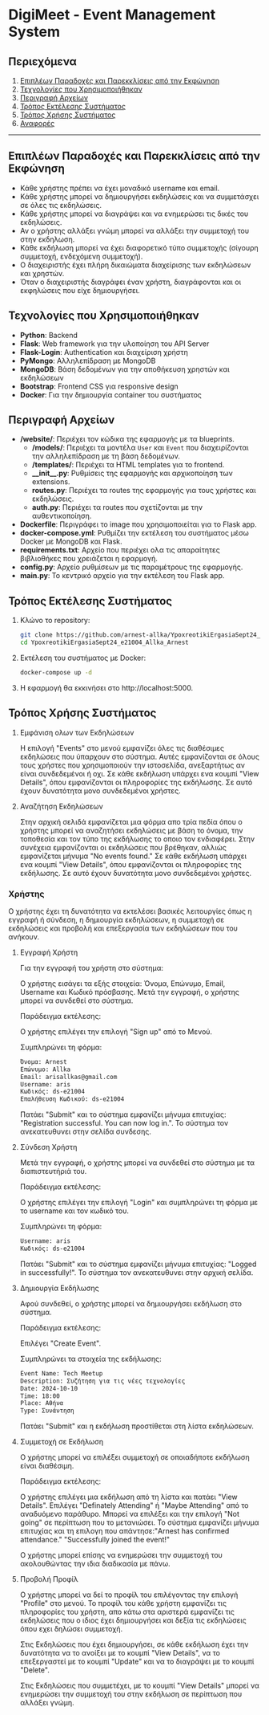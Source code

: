 # DigiMeet - Event Management System

## Περιεχόμενα

1. [Επιπλέων Παραδοχές και Παρεκκλίσεις από την Εκφώνηση](#επιπλέων-παραδοχές-και-παρεκκλίσεις-από-την-εκφώνηση)
2. [Τεχνολογίες που Χρησιμοποιήθηκαν](#τεχνολογίες-που-χρησιμοποιήθηκαν)
3. [Περιγραφή Αρχείων](#περιγραφή-αρχείων)
4. [Τρόπος Εκτέλεσης Συστήματος](#τρόπος-εκτέλεσης-συστήματος)
5. [Τρόπος Χρήσης Συστήματος](#τρόπος-χρήσης-συστήματος)
6. [Αναφορές](#αναφορές)

---

## Επιπλέων Παραδοχές και Παρεκκλίσεις από την Εκφώνηση

- Κάθε χρήστης πρέπει να έχει μοναδικό username και email.
- Κάθε χρήστης μπορεί να δημιουργήσει εκδηλώσεις και να συμμετάσχει σε όλες τις εκδηλώσεις.
- Κάθε χρήστης μπορεί να διαγράψει και να ενημερώσει τις δικές του εκδηλώσεις.
- Αν ο χρήστης αλλάξει γνώμη μπορεί να αλλάξει την συμμετοχή του στην εκδηλωση.
- Κάθε εκδήλωση μπορεί να έχει διαφορετικό τύπο συμμετοχής (σίγουρη συμμετοχή, ενδεχόμενη συμμετοχή).
- Ο διαχειριστής έχει πλήρη δικαιώματα διαχείρισης των εκδηλώσεων και χρηστών.
- Όταν ο διαχειριστής διαγράφει έναν χρήστη, διαγράφονται και οι εκφηλώσεις που είχε δημιουργήσει.

## Τεχνολογίες που Χρησιμοποιήθηκαν

- **Python**: Backend
- **Flask**: Web framework για την υλοποίηση του API Server
- **Flask-Login**: Authentication και διαχείριση χρήστη
- **PyMongo**: Αλληλεπίδραση με MongoDB
- **MongoDB**: Βάση δεδομένων για την αποθήκευση χρηστών και εκδηλώσεων
- **Bootstrap**: Frontend CSS για responsive design
- **Docker**: Για την δημιουργία container του συστήματος

## Περιγραφή Αρχείων

- **/website/**: Περιέχει τον κώδικα της εφαρμογής με τα blueprints.
  - **/models/**: Περιέχει τα μοντέλα `User` και `Event` που διαχειρίζονται την αλληλεπίδραση με τη βάση δεδομένων.
  - **/templates/**: Περιέχει τα HTML templates για το frontend.
  - **\_\_init\_\_.py**: Ρυθμίσεις της εφαρμογής και αρχικοποίηση των extensions.
  - **routes.py**: Περιέχει τα routes της εφαρμογής για τους χρήστες και εκδηλώσεις.
  - **auth.py**: Περιέχει τα routes που σχετίζονται με την αυθεντικοποίηση.
- **Dockerfile**: Περιγράφει το image που χρησιμοποιείται για το Flask app.
- **docker-compose.yml**: Ρυθμίζει την εκτέλεση του συστήματος μέσω Docker με MongoDB και Flask.
- **requirements.txt**: Αρχείο που περιέχει ολα τις απαραίτητες βιβλιοθήκες που χρειάζεται η εφαρμογή.
- **config.py**: Αρχείο ρυθμίσεων με τις παραμέτρους της εφαρμογής.
- **main.py**: Το κεντρικό αρχείο για την εκτέλεση του Flask app.

## Τρόπος Εκτέλεσης Συστήματος

1. Κλώνο το repository:

   ```bash
   git clone https://github.com/arnest-allka/YpoxreotikiErgasiaSept24_e21004_Allka_Arnest.git
   cd YpoxreotikiErgasiaSept24_e21004_Allka_Arnest
   ```

2. Εκτέλεση του συστήματος με Docker:

   ```bash
   docker-compose up -d
   ```

3. Η εφαρμογή θα εκκινήσει στο http://localhost:5000.

## Τρόπος Χρήσης Συστήματος

1. Εμφάνιση ολων των Εκδηλώσεων

   Η επιλογή "Events" στο μενού εμφανίζει όλες τις διαθέσιμες εκδηλώσεις που ύπαρχουν στο σύστημα.
   Αυτές εμφανίζονται σε όλους τους χρήστες που χρησιμοποιούν την ιστοσελίδα, ανεξαρτήτως αν είναι συνδεδεμένοι ή οχι.
   Σε κάθε εκδήλωση υπάρχει ενα κουμπί "View Details", όπου εμφανίζονται οι πληροφορίες της εκδήλωσης.
   Σε αυτό έχουν δυνατότητα μονο συνδεδεμένοι χρήστες.

2. Αναζήτηση Εκδηλώσεων

   Στην αρχική σελιδά εμφανίζεται μια φόρμα απο τρία πεδία όπου ο χρήστης μπορεί να αναζητήσει εκδηλώσεις με βάση το όνομα, την τοποθεσία και τον τύπο της εκδήλωσης το οποιο τον ενδιαφέρει.
   Στην συνέχεια εμφανίζονται οι εκδηλώσεις που βρέθηκαν, αλλιώς εμφανίζεται μήνυμα "No events found."
   Σε κάθε εκδήλωση υπάρχει ενα κουμπί "View Details", όπου εμφανίζονται οι πληροφορίες της εκδήλωσης.
   Σε αυτό έχουν δυνατότητα μονο συνδεδεμένοι χρήστες.

### Χρήστης

Ο χρήστης έχει τη δυνατότητα να εκτελέσει βασικές λειτουργίες όπως η εγγραφή ή σύνδεση, η δημιουργία εκδηλώσεων, η συμμετοχή σε εκδηλώσεις και προβολή και επεξεργασία των εκδηλώσεων που του ανήκουν.

1.  Εγγραφή Χρήστη

    Για την εγγραφή του χρήστη στο σύστημα:

    Ο χρήστης εισάγει τα εξής στοιχεία: Όνομα, Επώνυμο, Email, Username και Κωδικό πρόσβασης.
    Μετά την εγγραφή, ο χρήστης μπορεί να συνδεθεί στο σύστημα.

    Παράδειγμα εκτέλεσης:

    Ο χρήστης επιλέγει την επιλογή "Sign up" από τo Μενού.

    Συμπληρώνει τη φόρμα:

    ```bash
    Όνομα: Arnest
    Επώνυμο: Allka
    Email: arisallkas@gmail.com
    Username: aris
    Κωδικός: ds-e21004
    Επαλήθευση Κωδικού: ds-e21004
    ```

    Πατάει "Submit" και το σύστημα εμφανίζει μήνυμα επιτυχίας: "Registration successful. You can now log in.".
    Το σύστημα τον ανεκατευθυνει στην σελίδα συνδεσης.

2.  Σύνδεση Χρήστη

    Μετά την εγγραφή, ο χρήστης μπορεί να συνδεθεί στο σύστημα με τα διαπιστευτήριά του.

    Παράδειγμα εκτέλεσης:

    Ο χρήστης επιλέγει την επιλογή "Login" και συμπληρώνει τη φόρμα με το username και τον κωδικό του.

    Συμπληρώνει τη φόρμα:

    ```bash
    Username: aris
    Κωδικός: ds-e21004
    ```

    Πατάει "Submit" και το σύστημα εμφανίζει μήνυμα επιτυχίας: "Logged in successfully!".
    Το σύστημα τον ανεκατευθυνει στην αρχική σελίδα.

3.  Δημιουργία Εκδήλωσης

    Αφού συνδεθεί, ο χρήστης μπορεί να δημιουργήσει εκδήλωση στο σύστημα.

    Παράδειγμα εκτέλεσης:

    Επιλέγει "Create Event".

    Συμπληρώνει τα στοιχεία της εκδήλωσης:

    ```bash
    Event Name: Tech Meetup
    Description: Συζήτηση για τις νέες τεχνολογίες
    Date: 2024-10-10
    Time: 18:00
    Place: Αθήνα
    Type: Συνάντηση
    ```

    Πατάει "Submit" και η εκδήλωση προστίθεται στη λίστα εκδηλώσεων.

4.  Συμμετοχή σε Εκδήλωση

    Ο χρήστης μπορεί να επιλέξει συμμετοχή σε οποιαδήποτε εκδήλωση είναι διαθέσιμη.

    Παράδειγμα εκτέλεσης:

    Ο χρήστης επιλέγει μια εκδήλωση από τη λίστα και πατάει "View Details".
    Επιλέγει "Definately Attending" ή "Maybe Attending" από το αναδυόμενο παράθυρο.
    Μπορεί να επιλέξει και την επιλογή "Not going" σε περίπτωση που το μετανιώσει.
    Το σύστημα εμφανίζει μήνυμα επιτυχίας και τη επιλογη που απάντησε:"Arnest has confirmed attendance." "Successfully joined the event!"

    Ο χρήστης μπορεί επίσης να ενημερώσει την συμμετοχή του ακολουθώντας την ιδια διαδικασία με πάνω.

5.  Προβολή Προφίλ

    Ο χρήστης μπορεί να δεί το προφίλ του επιλέγοντας την επιλογή "Profile" στο μενού.
    Το προφίλ του κάθε χρήστη εμφανίζει τις πληροφορίες του χρήστη, απο κάτω στα αριστερά εμφανίζει τις εκδηλώσεις που ο ιδιος έχει δημιουργήσει και δεξία τις εκδηλώσεις όπου εχει δηλώσει συμμετοχή.

    Στις Εκδηλώσεις που έχει δημιουργήσει, σε κάθε εκδήλωση έχει την δυνατότητα να το ανοίξει με το κουμπί "View Details", να το επεξεργαστεί με το κουμπί "Update" και να το διαγράψει με το κουμπί "Delete".

    Στις Εκδηλώσεις που συμμετέχει, με το κουμπί "View Details" μπορεί να ενημερώσει την συμμετοχή του στην εκδήλωση σε περίπτωση που αλλάξει γνώμη.

